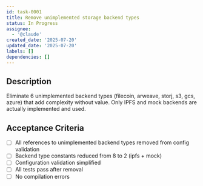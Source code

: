 ```yaml
---
id: task-0001
title: Remove unimplemented storage backend types
status: In Progress
assignee:
  - '@claude'
created_date: '2025-07-20'
updated_date: '2025-07-20'
labels: []
dependencies: []
---
```


## Description

Eliminate 6 unimplemented backend types (filecoin, arweave, storj, s3, gcs, azure) that add complexity without value. Only IPFS and mock backends are actually implemented and used.

## Acceptance Criteria

- [ ] All references to unimplemented backend types removed from config validation
- [ ] Backend type constants reduced from 8 to 2 (ipfs + mock)
- [ ] Configuration validation simplified
- [ ] All tests pass after removal
- [ ] No compilation errors
